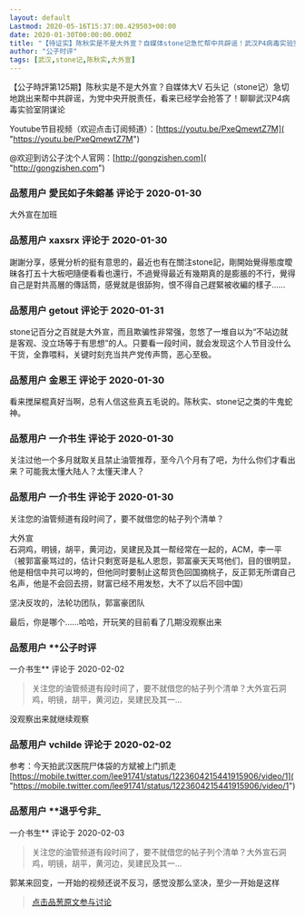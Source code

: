 ```yaml
---
layout: default
Lastmod: 2020-05-16T15:37:00.429503+00:00
date: 2020-01-30T00:00:00.000Z
title: "【待证实】陈秋实是不是大外宣？自媒体stone记急忙帮中共辟谣！武汉P4病毒实验室是阴谋论？"
author: "公子时评"
tags: [武汉,stone记,陈秋实,大外宣]
---
```


【公子時評第125期】陈秋实是不是大外宣？自媒体大V 石头记（stone记）急切地跳出来帮中共辟谣，为党中央开脱责任，看来已经学会抢答了！聊聊武汉P4病毒实验室阴谋论  
  
Youtube节目视频（欢迎点击订阅频道）：[https://youtu.be/PxeQmewtZ7M]( "https://youtu.be/PxeQmewtZ7M")  
  
@欢迎到访公子沈个人官网：[http://gongzishen.com]( "http://gongzishen.com")

            
### 品葱用户 **愛民如子朱鎔基** 评论于 2020-01-30
        
大外宣在加班
        


            
### 品葱用户 **xaxsrx** 评论于 2020-01-30
        
謝謝分享，感覺分析的挺有意思的，最近也有在關注stone記，剛開始覺得態度曖昧各打五十大板吧隨便看看也還行，不過覺得最近有幾期真的是膨脹的不行，覺得自己是對共高層的傳話筒，感覺就是很舔狗，恨不得自己趕緊被收編的樣子……
        


            
### 品葱用户 **getout** 评论于 2020-01-31
        
stone记百分之百就是大外宣，而且欺骗性非常强，忽悠了一堆自以为“不站边就是客观、没立场等于有思想”的人。只要看一段时间，就会发现这个人节目没什么干货，全靠喂料，关键时刻充当共产党传声筒，恶心至极。
        


            
### 品葱用户 **金恩王** 评论于 2020-01-30
        
看来搅屎棍真好当啊，总有人信这些真五毛说的。陈秋实、stone记之类的牛鬼蛇神。
        


            
### 品葱用户 **一介书生** 评论于 2020-01-30
        
关注过他一个多月就取关且禁止油管推荐，至今八个月有了吧，为什么你们才看出来？可能我太懂大陆人？太懂天津人？
        


            
### 品葱用户 **一介书生** 评论于 2020-01-30
        
关注您的油管频道有段时间了，要不就借您的帖子列个清单？  
  
大外宣  
石洞鸡，明镜，胡平，黄河边，吴建民及其一帮经常在一起的，ACM，李一平（被郭富豪骂过的，估计只剩宽哥是私人恩怨，郭富豪天天骂他们，目的很明显，他是相信中共可以垮的，但他同时要制止这帮货色回国摘桃子，反正郭无所谓自己名声，他是不会回去捞，财富已经不用发愁，大不了以后不回中国）  
  
坚决反攻的，法轮功团队，郭富豪团队  
  
  
最后，你是哪个……哈哈，开玩笑的目前看了几期没观察出来
        


            
### 品葱用户 **公子时评 
一介书生** 评论于 2020-02-02
        
> 关注您的油管频道有段时间了，要不就借您的帖子列个清单？大外宣石洞鸡，明镜，胡平，黄河边，吴建民及其一...

  
没观察出来就继续观察
        


            
### 品葱用户 **vchilde** 评论于 2020-02-02
        
参考：今天拍武汉医院尸体袋的方斌被上门抓走[https://mobile.twitter.com/lee91741/status/1223604215441915906/video/1]( "https://mobile.twitter.com/lee91741/status/1223604215441915906/video/1")
        


            
### 品葱用户 **退乎兮非_ 
一介书生** 评论于 2020-02-03
        
> 关注您的油管频道有段时间了，要不就借您的帖子列个清单？大外宣石洞鸡，明镜，胡平，黄河边，吴建民及其一...

  
郭某来回变，一开始的视频还说不反习，感觉没那么坚决，至少一开始是这样
        






> [点击品葱原文参与讨论](https://pincong.rocks/video/1054)

